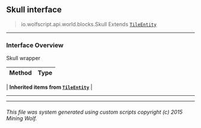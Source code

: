 ## Skull __interface__

>io.wolfscript.api.world.blocks.Skull
>Extends [`TileEntity`](TileEntity.md)

---

### Interface Overview

Skull wrapper

Method | Type   
--- | :--- 
 |
__Inherited items from [`TileEntity`](TileEntity.md)__ |





---



---


###### This file was system generated using custom scripts copyright (c) 2015 Mining Wolf.
	


